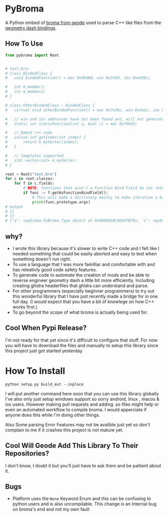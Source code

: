 # PyBroma

A Python embed of [broma from geode](https://github.com/geode-sdk/broma) used to parse C++ like files from the 
[geometry dash bindings](https://github.com/geode-sdk/bindings).


## How To Use
```python
from pybroma import Root


# test.bro:
# class BindedClass {
# 	void bindedFunction() = mac 0xd5db0, win 0x3c8d, ios 0xa83bc;

# 	int m_member1;
# 	int m_member2;
# }

# class OtherBindedClass : BindedClass {
# 	virtual void otherBindedFunction() = mac 0x7e3bc, win 0x5a1c, ios 0x8e412;

# 	// win and ios addresses have not been found yet, will not generate
# 	static int staticFunction(int a, bool c) = mac 0x74bd3;

# 	// Embed c++ code
# 	inline int getIndex(int index) {
# 		return m_myVector[index];
# 	} 

# 	// templates supported
# 	std::vector<int> m_myVector;
# }

root = Root("test.bro")
for c in root.classes:
    for f in c.fields:
        # NOTE: functions that aren't a Function Bind Field do not return...
        if func := f.getAsFunctionBindField():
            # This will make a dictionary mainly to make iteration a bit easier...
            print(func.prototype.args)
# output        
# {}
# {}
# {'a': <pybroma.PyBroma.Type object at 0x0000018C6D507B70>, 'c': <pybroma.PyBroma.Type object at 0x0000018C6D507B30>}
```

## why?

- I wrote this library because it's slower to write C++ code and I felt like I needed something that could be easily aborted and easy to test when something doesn't run right.
- To use a language that I was more familliar and comfortable with and has releativly good code safety features.
- To generate code to automate the creation of mods and be able to reverse engineer geometry dash a little bit 
more efficiently. Including creating ghidra headerfiles that ghidra can understand and parse.
- For other programmers (especially beginner programmers) to try out this wonderful library that I have just recently made a bridge for in one full day. (I would expect that you have a bit of knowlege on how C++ works first.)
- To go beyond the scope of what broma is actually being used for.

## Cool When Pypi Release?
I'm not ready for that yet since it's difficult to configure that stuff. For now you will have to download the files and manually to setup this library since this project just got started yesterday.

# How To Install
```
python setup.py build_ext --inplace
```
I will put another command here soon that you can use this library globally
I've also only just setup windows support so sorry android, linux , macos & ios users.
However making pull requests and adding .so files might help or even an automated workflow 
to compile broma. I would apperciate if anyone does this while I'm doing other things.

Also Some parsing Error Features may not be avalible just yet so don't complain to me if it crashes
this project is not mature yet.

## Cool Will Geode Add This Library To Their Repositories?
I don't know, I doubt it but you'll just have to ask them and be paitient about it.

## Bugs
-  Platform uses the `None` Keyword Enum and this can be confusing to python users and is also uncompilable. This change is an Internal bug on broma's end and not my own fault
